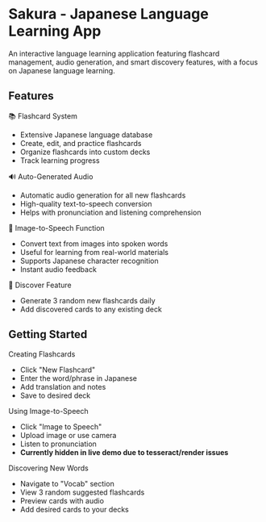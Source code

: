 # Sakura - Japanese Language Learning App

An interactive language learning application featuring flashcard management, audio generation, and smart discovery features, with a focus on Japanese language learning.

## Features
📚 Flashcard System

- Extensive Japanese language database
- Create, edit, and practice flashcards
- Organize flashcards into custom decks
- Track learning progress 

🔊 Auto-Generated Audio

- Automatic audio generation for all new flashcards
- High-quality text-to-speech conversion
- Helps with pronunciation and listening comprehension


🎯 Image-to-Speech Function

- Convert text from images into spoken words
- Useful for learning from real-world materials
- Supports Japanese character recognition
- Instant audio feedback

🎲 Discover Feature

- Generate 3 random new flashcards daily
- Add discovered cards to any existing deck

## Getting Started

Creating Flashcards

- Click "New Flashcard"
- Enter the word/phrase in Japanese
- Add translation and notes
- Save to desired deck

Using Image-to-Speech

- Click "Image to Speech"
- Upload image or use camera
- Listen to pronunciation
- **Currently hidden in live demo due to tesseract/render issues**

Discovering New Words

- Navigate to "Vocab" section
- View 3 random suggested flashcards
- Preview cards with audio
- Add desired cards to your decks
